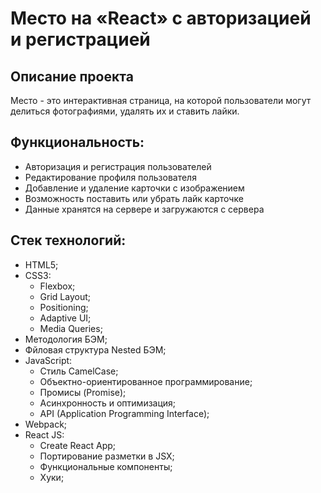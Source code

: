 # Место на «React» с авторизацией и регистрацией

## Описание проекта
Место - это интерактивная страница, на которой пользователи могут делиться фотографиями, удалять их и ставить лайки. 

## Функциональность:

- Авторизация и регистрация пользователей
- Редактирование профиля пользователя
- Добавление и удаление карточки с изображением
- Возможность поставить или  убрать лайк карточке
- Данные хранятся на сервере и загружаются с сервера

## Стек технологий:

- HTML5;
- CSS3:
  - Flexbox;
  - Grid Layout;
  - Positioning;
  - Adaptive UI;
  - Media Queries;
- Методология БЭМ;
- Фйловая структура Nested БЭМ;
- JavaScript:
  - Стиль CamelCase;
  - Объектно-ориентированное программирование;
  - Промисы (Promise);
  - Асинхронность и оптимизация;
  - API (Application Programming Interface);
- Webpack;
- React JS:
  - Create React App;
  - Портирование разметки в JSX;
  - Функциональные компоненты;
  - Хуки;
